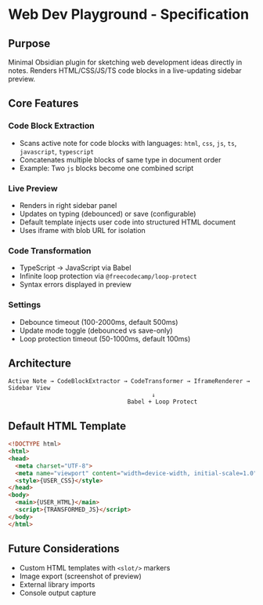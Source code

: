 # Web Dev Playground - Specification

## Purpose

Minimal Obsidian plugin for sketching web development ideas directly in notes. Renders HTML/CSS/JS/TS code blocks in a live-updating sidebar preview.

## Core Features

### Code Block Extraction
- Scans active note for code blocks with languages: `html`, `css`, `js`, `ts`, `javascript`, `typescript`
- Concatenates multiple blocks of same type in document order
- Example: Two `js` blocks become one combined script

### Live Preview
- Renders in right sidebar panel
- Updates on typing (debounced) or save (configurable)
- Default template injects user code into structured HTML document
- Uses iframe with blob URL for isolation

### Code Transformation
- TypeScript → JavaScript via Babel
- Infinite loop protection via `@freecodecamp/loop-protect`
- Syntax errors displayed in preview

### Settings
- Debounce timeout (100-2000ms, default 500ms)
- Update mode toggle (debounced vs save-only)
- Loop protection timeout (50-1000ms, default 100ms)

## Architecture

```
Active Note → CodeBlockExtractor → CodeTransformer → IframeRenderer → Sidebar View
                                         ↓
                                  Babel + Loop Protect
```

## Default HTML Template

```html
<!DOCTYPE html>
<html>
<head>
  <meta charset="UTF-8">
  <meta name="viewport" content="width=device-width, initial-scale=1.0">
  <style>{USER_CSS}</style>
</head>
<body>
  <main>{USER_HTML}</main>
  <script>{TRANSFORMED_JS}</script>
</body>
</html>
```

## Future Considerations

- Custom HTML templates with `<slot/>` markers
- Image export (screenshot of preview)
- External library imports
- Console output capture
